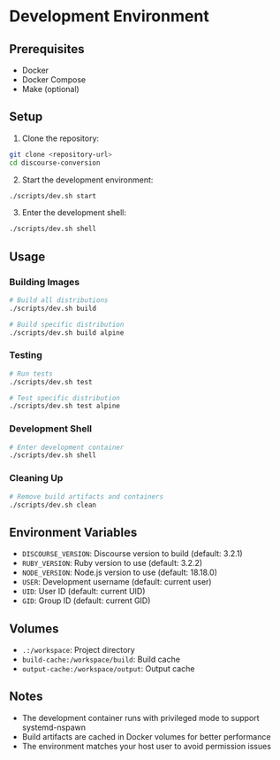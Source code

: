 # Development Environment

## Prerequisites
- Docker
- Docker Compose
- Make (optional)

## Setup
1. Clone the repository:
```bash
git clone <repository-url>
cd discourse-conversion
```

2. Start the development environment:
```bash
./scripts/dev.sh start
```

3. Enter the development shell:
```bash
./scripts/dev.sh shell
```

## Usage

### Building Images
```bash
# Build all distributions
./scripts/dev.sh build

# Build specific distribution
./scripts/dev.sh build alpine
```

### Testing
```bash
# Run tests
./scripts/dev.sh test

# Test specific distribution
./scripts/dev.sh test alpine
```

### Development Shell
```bash
# Enter development container
./scripts/dev.sh shell
```

### Cleaning Up
```bash
# Remove build artifacts and containers
./scripts/dev.sh clean
```

## Environment Variables
- `DISCOURSE_VERSION`: Discourse version to build (default: 3.2.1)
- `RUBY_VERSION`: Ruby version to use (default: 3.2.2)
- `NODE_VERSION`: Node.js version to use (default: 18.18.0)
- `USER`: Development username (default: current user)
- `UID`: User ID (default: current UID)
- `GID`: Group ID (default: current GID)

## Volumes
- `.:/workspace`: Project directory
- `build-cache:/workspace/build`: Build cache
- `output-cache:/workspace/output`: Output cache

## Notes
- The development container runs with privileged mode to support systemd-nspawn
- Build artifacts are cached in Docker volumes for better performance
- The environment matches your host user to avoid permission issues

